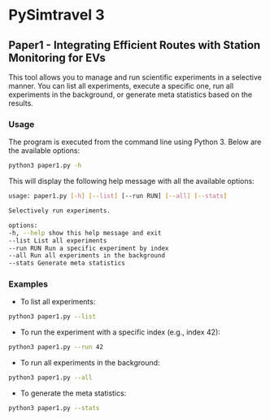 # PySimtravel 3

## Paper1 - Integrating Efficient Routes with Station Monitoring for EVs

This tool allows you to manage and run scientific experiments in a selective manner. You can list all experiments, execute a specific one, run all experiments in the background, or generate meta statistics based on the results.

### Usage

The program is executed from the command line using Python 3. Below are the available options:

```bash
python3 paper1.py -h
```

This will display the following help message with all the available options:

```bash
usage: paper1.py [-h] [--list] [--run RUN] [--all] [--stats]

Selectively run experiments.

options:
-h, --help show this help message and exit
--list List all experiments
--run RUN Run a specific experiment by index
--all Run all experiments in the background
--stats Generate meta statistics
```

### Examples

- To list all experiments:

```bash
python3 paper1.py --list
```

- To run the experiment with a specific index (e.g., index 42):

```bash
python3 paper1.py --run 42
```

- To run all experiments in the background:

```bash
python3 paper1.py --all
```

- To generate the meta statistics:

```bash
python3 paper1.py --stats
```

